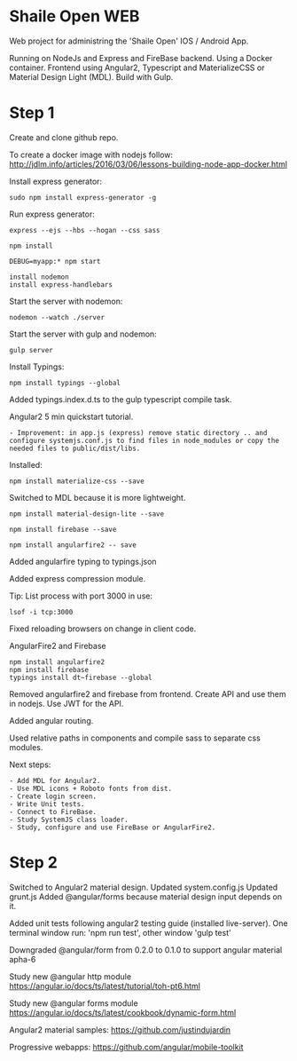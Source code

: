 Shaile Open WEB
===============
Web project for administring the 'Shaile Open' IOS / Android App.

Running on NodeJs and Express and FireBase backend.
Using a Docker container.
Frontend using Angular2, Typescript and MaterializeCSS or Material Design Light (MDL).
Build with Gulp.

Step 1
======
Create and clone github repo.

To create a docker image with nodejs follow: http://jdlm.info/articles/2016/03/06/lessons-building-node-app-docker.html

Install express generator:

    sudo npm install express-generator -g

Run express generator:

    express --ejs --hbs --hogan --css sass
    
    npm install
    
    DEBUG=myapp:* npm start
    
    install nodemon
    install express-handlebars
    
Start the server with nodemon:

    nodemon --watch ./server

Start the server with gulp and nodemon:

    gulp server
    
Install Typings:

    npm install typings --global

Added typings.index.d.ts to the gulp typescript compile task.

Angular2 5 min quickstart tutorial.

    - Improvement: in app.js (express) remove static directory .. and configure systemjs.conf.js to find files in node_modules or copy the needed files to public/dist/libs.

Installed:

    npm install materialize-css --save
  
Switched to MDL because it is more lightweight.

    npm install material-design-lite --save

    npm install firebase --save
    
    npm install angularfire2 -- save
    
Added angularfire typing to typings.json

Added express compression module. 

Tip: List process with port 3000 in use: 

    lsof -i tcp:3000

Fixed reloading browsers on change in client code.

AngularFire2 and Firebase

    npm install angularfire2
    npm install firebase
    typings install dt~firebase --global
    
Removed angularfire2 and firebase from frontend. Create API and use them in nodejs.
Use JWT for the API.

Added angular routing. 

Used relative paths in components and compile sass to separate css modules.

Next steps:

    - Add MDL for Angular2.
    - Use MDL icons + Roboto fonts from dist.
    - Create login screen.
    - Write Unit tests.
    - Connect to FireBase.
    - Study SystemJS class loader.
    - Study, configure and use FireBase or AngularFire2.

Step 2
======
    
Switched to Angular2 material design.
Updated system.config.js
Updated grunt.js
Added @angular/forms because material design input depends on it.

Added unit tests following angular2 testing guide (installed live-server). 
One terminal window run: 'npm run test', other window 'gulp test'

Downgraded @angular/form from 0.2.0 to 0.1.0 to support angular material apha-6

Study new @angular http module https://angular.io/docs/ts/latest/tutorial/toh-pt6.html

Study new @angular forms module https://angular.io/docs/ts/latest/cookbook/dynamic-form.html

Angular2 material samples: https://github.com/justindujardin

Progressive webapps: https://github.com/angular/mobile-toolkit


